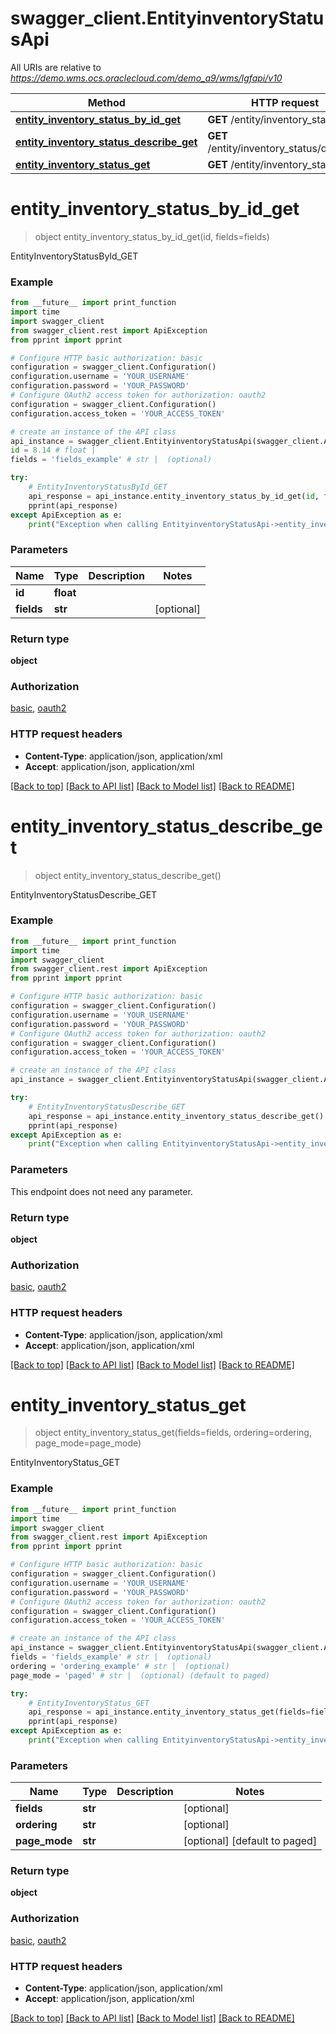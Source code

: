# swagger_client.EntityinventoryStatusApi

All URIs are relative to *https://demo.wms.ocs.oraclecloud.com/demo_a9/wms/lgfapi/v10*

Method | HTTP request | Description
------------- | ------------- | -------------
[**entity_inventory_status_by_id_get**](EntityinventoryStatusApi.md#entity_inventory_status_by_id_get) | **GET** /entity/inventory_status/{id} | EntityInventoryStatusById_GET
[**entity_inventory_status_describe_get**](EntityinventoryStatusApi.md#entity_inventory_status_describe_get) | **GET** /entity/inventory_status/describe | EntityInventoryStatusDescribe_GET
[**entity_inventory_status_get**](EntityinventoryStatusApi.md#entity_inventory_status_get) | **GET** /entity/inventory_status | EntityInventoryStatus_GET


# **entity_inventory_status_by_id_get**
> object entity_inventory_status_by_id_get(id, fields=fields)

EntityInventoryStatusById_GET



### Example
```python
from __future__ import print_function
import time
import swagger_client
from swagger_client.rest import ApiException
from pprint import pprint

# Configure HTTP basic authorization: basic
configuration = swagger_client.Configuration()
configuration.username = 'YOUR_USERNAME'
configuration.password = 'YOUR_PASSWORD'
# Configure OAuth2 access token for authorization: oauth2
configuration = swagger_client.Configuration()
configuration.access_token = 'YOUR_ACCESS_TOKEN'

# create an instance of the API class
api_instance = swagger_client.EntityinventoryStatusApi(swagger_client.ApiClient(configuration))
id = 8.14 # float | 
fields = 'fields_example' # str |  (optional)

try:
    # EntityInventoryStatusById_GET
    api_response = api_instance.entity_inventory_status_by_id_get(id, fields=fields)
    pprint(api_response)
except ApiException as e:
    print("Exception when calling EntityinventoryStatusApi->entity_inventory_status_by_id_get: %s\n" % e)
```

### Parameters

Name | Type | Description  | Notes
------------- | ------------- | ------------- | -------------
 **id** | **float**|  | 
 **fields** | **str**|  | [optional] 

### Return type

**object**

### Authorization

[basic](../README.md#basic), [oauth2](../README.md#oauth2)

### HTTP request headers

 - **Content-Type**: application/json, application/xml
 - **Accept**: application/json, application/xml

[[Back to top]](#) [[Back to API list]](../README.md#documentation-for-api-endpoints) [[Back to Model list]](../README.md#documentation-for-models) [[Back to README]](../README.md)

# **entity_inventory_status_describe_get**
> object entity_inventory_status_describe_get()

EntityInventoryStatusDescribe_GET



### Example
```python
from __future__ import print_function
import time
import swagger_client
from swagger_client.rest import ApiException
from pprint import pprint

# Configure HTTP basic authorization: basic
configuration = swagger_client.Configuration()
configuration.username = 'YOUR_USERNAME'
configuration.password = 'YOUR_PASSWORD'
# Configure OAuth2 access token for authorization: oauth2
configuration = swagger_client.Configuration()
configuration.access_token = 'YOUR_ACCESS_TOKEN'

# create an instance of the API class
api_instance = swagger_client.EntityinventoryStatusApi(swagger_client.ApiClient(configuration))

try:
    # EntityInventoryStatusDescribe_GET
    api_response = api_instance.entity_inventory_status_describe_get()
    pprint(api_response)
except ApiException as e:
    print("Exception when calling EntityinventoryStatusApi->entity_inventory_status_describe_get: %s\n" % e)
```

### Parameters
This endpoint does not need any parameter.

### Return type

**object**

### Authorization

[basic](../README.md#basic), [oauth2](../README.md#oauth2)

### HTTP request headers

 - **Content-Type**: application/json, application/xml
 - **Accept**: application/json, application/xml

[[Back to top]](#) [[Back to API list]](../README.md#documentation-for-api-endpoints) [[Back to Model list]](../README.md#documentation-for-models) [[Back to README]](../README.md)

# **entity_inventory_status_get**
> object entity_inventory_status_get(fields=fields, ordering=ordering, page_mode=page_mode)

EntityInventoryStatus_GET



### Example
```python
from __future__ import print_function
import time
import swagger_client
from swagger_client.rest import ApiException
from pprint import pprint

# Configure HTTP basic authorization: basic
configuration = swagger_client.Configuration()
configuration.username = 'YOUR_USERNAME'
configuration.password = 'YOUR_PASSWORD'
# Configure OAuth2 access token for authorization: oauth2
configuration = swagger_client.Configuration()
configuration.access_token = 'YOUR_ACCESS_TOKEN'

# create an instance of the API class
api_instance = swagger_client.EntityinventoryStatusApi(swagger_client.ApiClient(configuration))
fields = 'fields_example' # str |  (optional)
ordering = 'ordering_example' # str |  (optional)
page_mode = 'paged' # str |  (optional) (default to paged)

try:
    # EntityInventoryStatus_GET
    api_response = api_instance.entity_inventory_status_get(fields=fields, ordering=ordering, page_mode=page_mode)
    pprint(api_response)
except ApiException as e:
    print("Exception when calling EntityinventoryStatusApi->entity_inventory_status_get: %s\n" % e)
```

### Parameters

Name | Type | Description  | Notes
------------- | ------------- | ------------- | -------------
 **fields** | **str**|  | [optional] 
 **ordering** | **str**|  | [optional] 
 **page_mode** | **str**|  | [optional] [default to paged]

### Return type

**object**

### Authorization

[basic](../README.md#basic), [oauth2](../README.md#oauth2)

### HTTP request headers

 - **Content-Type**: application/json, application/xml
 - **Accept**: application/json, application/xml

[[Back to top]](#) [[Back to API list]](../README.md#documentation-for-api-endpoints) [[Back to Model list]](../README.md#documentation-for-models) [[Back to README]](../README.md)

